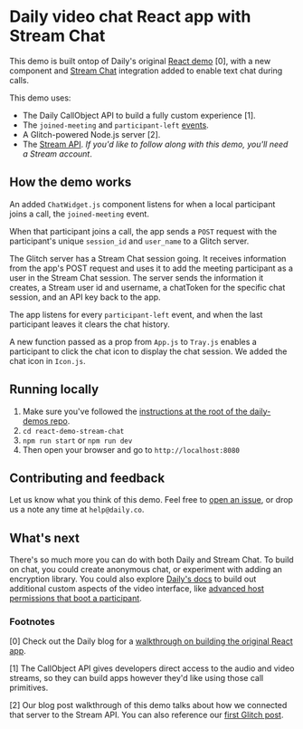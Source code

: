 # Daily video chat React app with Stream Chat 
This demo is built ontop of Daily's original [React demo](https://github.com/daily-co/daily-demos/tree/main/react-demo) [0], with a new component and [Stream Chat](https://getstream.io/) integration added to enable text chat during calls. 

This demo uses: 
* The Daily CallObject API to build a fully custom experience [1]. 
* The `joined-meeting` and `participant-left` [events](https://docs.daily.co/reference#joined-meeting). 
* A Glitch-powered Node.js server [2]. 
* The [Stream API](https://getstream.io/). _If you'd like to follow along with this demo, you'll need a Stream account_. 

## How the demo works 
An added `ChatWidget.js` component listens for when a local participant joins a call, the `joined-meeting` event. 

When that participant joins a call, the app sends a `POST` request with the participant's unique `session_id` and `user_name` to a Glitch server. 

The Glitch server has a Stream Chat session going. It receives information from the app's POST request and uses it to add the meeting participant as a user in the Stream Chat session. The server sends the information it creates, a Stream user id and username, a chatToken for the specific chat session, and an API key back to the app. 

The app listens for every `participant-left` event, and when the last participant leaves it clears the chat history. 

A new function passed as a prop from `App.js` to `Tray.js` enables a participant to click the chat icon to display the chat session. We added the chat icon in `Icon.js`. 

## Running locally 
1. Make sure you've followed the [instructions at the root of the daily-demos repo](../README.md).
2. `cd react-demo-stream-chat` 
3. `npm run start` or `npm run dev` 
4. Then open your browser and go to `http://localhost:8080` 

## Contributing and feedback 
Let us know what you think of this demo. Feel free to [open an issue](https://github.com/daily-co/daily-demos/issues), or drop us a note any time at `help@daily.co`. 

## What's next 
There's so much more you can do with both Daily and Stream Chat. To build on chat, you could create anonymous chat, or experiment with adding an encryption library. You could also explore [Daily's docs](https://docs.daily.co/docs/reference-docs) to build out additional custom aspects of the video interface, like [advanced host permissions that boot a participant](https://www.daily.co/blog/add-advanced-security-features-to-video-chats-with-the-daily-api/). 

### Footnotes 
[0] Check out the Daily blog for a [walkthrough on building the original React app](https://www.daily.co/blog/building-a-custom-video-chat-app-with-react/). 

[1] The CallObject API gives developers direct access to the audio and video streams, so they can build apps however they'd like using those call primitives. 

[2] Our blog post walkthrough of this demo talks about how we connected that server to the Stream API. You can also reference our [first Glitch post](https://www.daily.co/blog/deploy-a-daily-co-backend-node-js-server-instantly/). 
